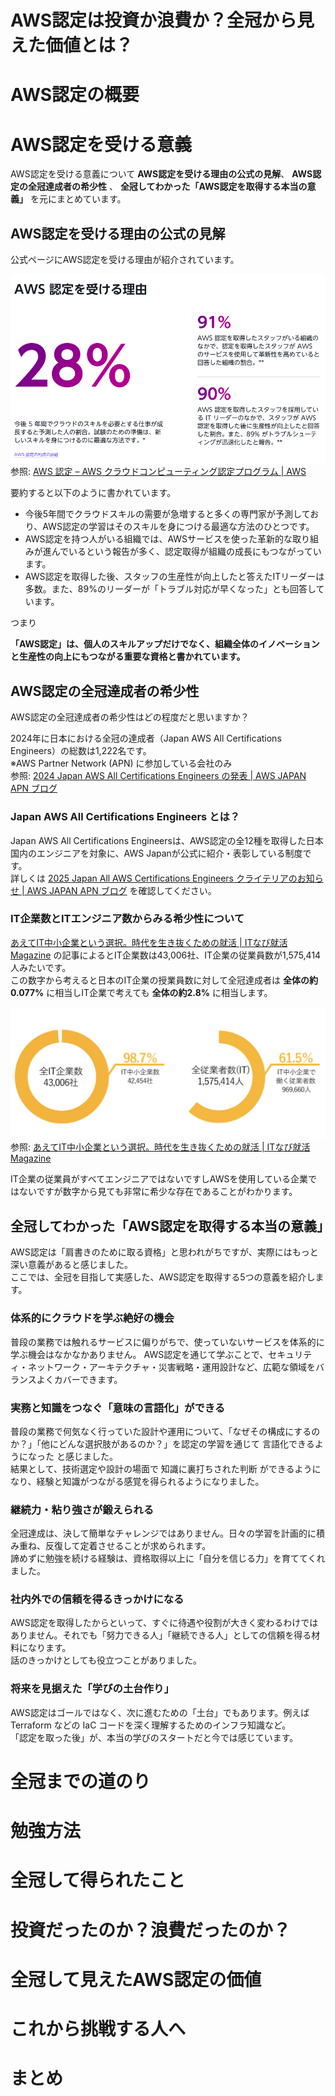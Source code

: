 # AWS認定は投資か浪費か？全冠から見えた価値とは？



# AWS認定の概要

# AWS認定を受ける意義

AWS認定を受ける意義について **AWS認定を受ける理由の公式の見解**、 **AWS認定の全冠達成者の希少性** 、 **全冠してわかった「AWS認定を取得する本当の意義」** を元にまとめています。

## AWS認定を受ける理由の公式の見解

公式ページにAWS認定を受ける理由が紹介されています。

![00_significance_of_receiving](https://raw.githubusercontent.com/dodonki1223/image_garage/refs/heads/master/articles/24/00_significance_of_receiving.png)
参照: [AWS 認定 – AWS クラウドコンピューティング認定プログラム | AWS](https://aws.amazon.com/jp/certification/#AWS-%E8%AA%8D%E5%AE%9A%E3%82%92%E5%8F%97%E3%81%91%E3%82%8B%E7%90%86%E7%94%B1)

要約すると以下のように書かれています。
- 今後5年間でクラウドスキルの需要が急増すると多くの専門家が予測しており、AWS認定の学習はそのスキルを身につける最適な方法のひとつです。
- AWS認定を持つ人がいる組織では、AWSサービスを使った革新的な取り組みが進んでいるという報告が多く、認定取得が組織の成長にもつながっています。
- AWS認定を取得した後、スタッフの生産性が向上したと答えたITリーダーは多数。また、89%のリーダーが「トラブル対応が早くなった」とも回答しています。

つまり

**「AWS認定」は、個人のスキルアップだけでなく、組織全体のイノベーションと生産性の向上にもつながる重要な資格と書かれています。**

## AWS認定の全冠達成者の希少性

AWS認定の全冠達成者の希少性はどの程度だと思いますか？

2024年に日本における全冠の達成者（Japan AWS All Certifications Engineers）の総数は1,222名です。  
※AWS Partner Network (APN) に参加している会社のみ  
参照: [2024 Japan AWS All Certifications Engineers の発表 | AWS JAPAN APN ブログ](https://aws.amazon.com/jp/blogs/psa/2024-japan-aws-all-certifications-engineers/)

### Japan AWS All Certifications Engineers とは？

Japan AWS All Certifications Engineersは、AWS認定の全12種を取得した日本国内のエンジニアを対象に、AWS Japanが公式に紹介・表彰している制度です。  
詳しくは [2025 Japan All AWS Certifications Engineers クライテリアのお知らせ | AWS JAPAN APN ブログ](https://aws.amazon.com/jp/blogs/psa/2025-japan-aws-all-certifications-engineers-criteria/) を確認してください。

### IT企業数とITエンジニア数からみる希少性について

[あえてIT中小企業という選択。時代を生き抜くための就活 | ITなび就活Magazine](https://itnabi.com/shukatsu/magazine/archives/1680#:~:text=%E7%8F%BE%E5%9C%A8%E3%81%AE%E6%97%A5%E6%9C%AC%E3%81%AB%E3%81%8A%E3%81%91%E3%82%8BIT,%E3%81%A8%E3%81%84%E3%81%86%E3%81%93%E3%81%A8%E3%81%AB%E3%81%AA%E3%82%8A%E3%81%BE%E3%81%99%E3%80%82) の記事によるとIT企業数は43,006社、IT企業の従業員数が1,575,414人みたいです。  
この数字から考えると日本のIT企業の授業員数に対して全冠達成者は **全体の約0.077%** に相当しIT企業で考えても **全体の約2.8%** に相当します。  

![01_number_of_it](https://raw.githubusercontent.com/dodonki1223/image_garage/refs/heads/master/articles/24/01_number_of_it.png)
参照: [あえてIT中小企業という選択。時代を生き抜くための就活 | ITなび就活Magazine](https://itnabi.com/shukatsu/magazine/archives/1680#:~:text=%E7%8F%BE%E5%9C%A8%E3%81%AE%E6%97%A5%E6%9C%AC%E3%81%AB%E3%81%8A%E3%81%91%E3%82%8BIT,%E3%81%A8%E3%81%84%E3%81%86%E3%81%93%E3%81%A8%E3%81%AB%E3%81%AA%E3%82%8A%E3%81%BE%E3%81%99%E3%80%82)

IT企業の従業員がすべてエンジニアではないですしAWSを使用している企業ではないですが数字から見ても非常に希少な存在であることがわかります。

## 全冠してわかった「AWS認定を取得する本当の意義」

AWS認定は「肩書きのために取る資格」と思われがちですが、実際にはもっと深い意義があると感じました。  
ここでは、全冠を目指して実感した、AWS認定を取得する5つの意義を紹介します。

### 体系的にクラウドを学ぶ絶好の機会

普段の業務では触れるサービスに偏りがちで、使っていないサービスを体系的に学ぶ機会はなかなかありません。
AWS認定を通じて学ぶことで、セキュリティ・ネットワーク・アーキテクチャ・災害戦略・運用設計など、広範な領域をバランスよくカバーできます。

### 実務と知識をつなぐ「意味の言語化」ができる

普段の業務で何気なく行っていた設計や運用について、「なぜその構成にするのか？」「他にどんな選択肢があるのか？」を認定の学習を通じて 言語化できるようになった と感じました。  
結果として、技術選定や設計の場面で 知識に裏打ちされた判断 ができるようになり、経験と知識がつながる感覚を得られるようになりました。

### 継続力・粘り強さが鍛えられる

全冠達成は、決して簡単なチャレンジではありません。日々の学習を計画的に積み重ね、反復して定着させることが求められます。  
諦めずに勉強を続ける経験は、資格取得以上に「自分を信じる力」を育ててくれました。

### 社内外での信頼を得るきっかけになる

AWS認定を取得したからといって、すぐに待遇や役割が大きく変わるわけではありません。それでも「努力できる人」「継続できる人」としての信頼を得る材料になります。  
話のきっかけとしても役立つことがありました。

### 将来を見据えた「学びの土台作り」

AWS認定はゴールではなく、次に進むための「土台」でもあります。例えば Terraform などの IaC コードを深く理解するためのインフラ知識など。  
「認定を取った後」が、本当の学びのスタートだと今では感じています。

# 全冠までの道のり

# 勉強方法

# 全冠して得られたこと

# 投資だったのか？浪費だったのか？

# 全冠して見えたAWS認定の価値

# これから挑戦する人へ

# まとめ
